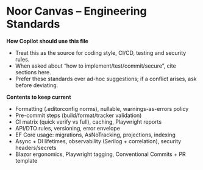 # Noor Canvas – Engineering Standards
**How Copilot should use this file**
- Treat this as the source for coding style, CI/CD, testing and security rules.
- When asked about “how to implement/test/commit/secure”, cite sections here.
- Prefer these standards over ad-hoc suggestions; if a conflict arises, ask before deviating.

**Contents to keep current**
- Formatting (.editorconfig norms), nullable, warnings-as-errors policy
- Pre-commit steps (build/format/tracker validation)
- CI matrix (quick verify vs full), caching, Playwright reports
- API/DTO rules, versioning, error envelope
- EF Core usage: migrations, AsNoTracking, projections, indexing
- Async + DI lifetimes, observability (Serilog + correlation), security headers/secrets
- Blazor ergonomics, Playwright tagging, Conventional Commits + PR template
